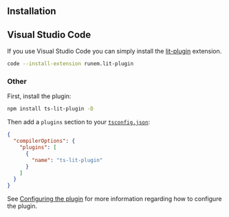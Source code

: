 ## Installation

## Visual Studio Code

If you use Visual Studio Code you can simply install the [lit-plugin](https://marketplace.visualstudio.com/items?itemName=runem.lit-plugin) extension.

```bash
code --install-extension runem.lit-plugin
```

### Other

First, install the plugin:

```bash
npm install ts-lit-plugin -D
```

Then add a `plugins` section to your [`tsconfig.json`](http://www.typescriptlang.org/docs/handbook/tsconfig-json.html):

<!-- prettier-ignore -->
```json
{
  "compilerOptions": {
    "plugins": [
      {
        "name": "ts-lit-plugin"
      }
    ]
  }
}
```

See [Configuring the plugin](#configuring-the-plugin) for more information regarding how to configure the plugin.
